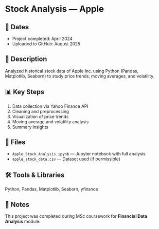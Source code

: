# Stock Analysis — Apple

## 📅 Dates
- Project completed: April 2024
- Uploaded to GitHub: August 2025

## 📜 Description
Analyzed historical stock data of Apple Inc. using Python (Pandas, Matplotlib, Seaborn) to study price trends, moving averages, and volatility.

## 📊 Key Steps
1. Data collection via Yahoo Finance API
2. Cleaning and preprocessing
3. Visualization of price trends
4. Moving average and volatility analysis
5. Summary insights

## 📂 Files
- `Apple_Stock_Analysis.ipynb` — Jupyter notebook with full analysis
- `apple_stock_data.csv` — Dataset used (if permissible)

## 🛠 Tools & Libraries
Python, Pandas, Matplotlib, Seaborn, yfinance

## 📌 Notes
This project was completed during MSc coursework for **Financial Data Analysis** module.
